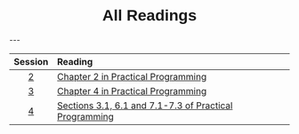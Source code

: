 <h1  style="font-family:  Verdana,  Geneva,  sans-serif;  text-align:center;">All  Readings</h1> 
--- 

|  Session  |  Reading  |
|  :-----:  |  :------  |
|  [2](https://rpi-data.github.io/csci1100/sessions/session2.html)  |  [Chapter  2  in  Practical  Programming]()  |
|  [3](https://rpi-data.github.io/csci1100/sessions/session3.html)  |  [Chapter  4  in  Practical  Programming]()  |
|  [4](https://rpi-data.github.io/csci1100/sessions/session4.html)  |  [Sections  3.1,  6.1  and  7.1-7.3  of  Practical  Programming]()  |
